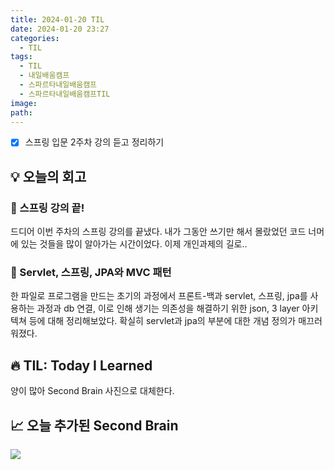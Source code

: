 ```yaml
---
title: 2024-01-20 TIL
date: 2024-01-20 23:27
categories:
  - TIL
tags:
  - TIL
  - 내일배움캠프
  - 스파르타내일배움캠프
  - 스파르타내일배움캠프TIL
image: 
path:
---
```


- [x] 스프링 입문 2주차 강의 듣고 정리하기

## 💡 오늘의 회고
### 👀 스프링 강의 끝!
드디어 이번 주차의 스프링 강의를 끝냈다. 내가 그동안 쓰기만 해서 몰랐었던 코드 너머에 있는 것들을 많이 알아가는 시간이었다. 이제 개인과제의 길로..

### 👀 Servlet, 스프링, JPA와 MVC 패턴
한 파일로 프로그램을 만드는 초기의 과정에서 프론트-백과 servlet, 스프링, jpa를 사용하는 과정과 db 연결, 이로 인해 생기는 의존성을 해결하기 위한 json, 3 layer 아키텍쳐 등에 대해 정리해보았다. 확실히 servlet과 jpa의 부분에 대한 개념 정의가 매끄러워졌다.

## 🔥 TIL: Today I Learned
양이 많아 Second Brain 사진으로 대체한다.


## 📈 오늘 추가된 Second Brain

![](/assets/img/IMG/Error/20240120.png)